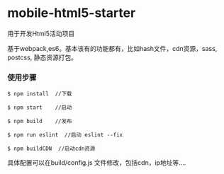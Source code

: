 # mobile-html5-starter
用于开发Html5活动项目

基于webpack,es6。基本该有的功能都有，比如hash文件，cdn资源，sass, postcss, 静态资源打包。


### 使用步骤

	$ npm install  //下载

	$ npm start    //启动

	$ npm build    //发布

	$ npm run eslint  //启动 eslint --fix

	$ npm buildCDN  //启动cdn资源

具体配置可以在build/config.js 文件修改，包括cdn，ip地址等....
